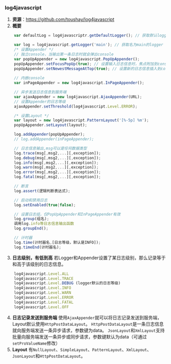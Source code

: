 ### log4javascript ###
1. **资源**：https://github.com/toushay/log4javascript
2. **概要**
```javascript
	var defaultLog = log4javascriptr.getDefaultLogger(); // 获取默认logger，使用PopUpAppender

	var log = log4javascript.getLogger('main'); // 获取名为main的logger
	/* 设置Appender */
	// 独立console，当输出第一条日志时就会弹出console
	var popUpAppender = new log4javascript.PopUpAppender();
	popUpAppender.setFocusPopUp(true); // 设置输入日志信息时，焦点附加到console
	popUpAppender.setNewestMessageAtTop(true); // 设置新的日志信息插入到console的最顶位置 
	
 	// 内嵌console 
	var inPageAppender = new log4javascript.InPageAppender();

	// 异步发送日志信息到服务端
	var ajaxAppender = new log4javascript.AjaxAppender(URL);
	// 设置Appender的日志等级
	ajaxAppender.setThreshold(log4javascript.Level.ERROR);

	/* 设置Layout */
	var layout = new log4javascript.PatternLayout('[%-5p] %m');
	popUpAppender.setLayout(layout);

	log.addAppender(popUpAppender);
	// log.addAppender(inPageAppender);

	// 日志信息输出,msg可以是任何数据类型
	log.trace(msg[,msg2,...][,exception]);
	log.debug(msg[,msg2,...][,exception]);
	log.info(msg[,msg2,...][,exception]);
	log.warn(msg[,msg2,...][,exception]);
	log.error(msg[,msg2,...][,exception]);
	log.fatal(msg[,msg2,...][,exception]);

	// 断言
	log.assert(逻辑判断表达式);

	// 启动和禁用日志
	log.setEnabled(true|false);

	// 设置日志组，仅PopUpAppender和InPageAppender有效
	log.group(组名);
	调用log.info等日志信息输出函数
	log.groupEnd();

	// 计时器
	log.time(计时器名,[日志等级，默认是INFO]);
	log.timeEnd(计时器名);
```
3. **日志级别，有低到高**
若Logger和Appender设置了某日志级别，那么记录等于和高于该级别的日志信息。
```javascript
	log4javascript.Level.ALL
	log4javascript.Level.TRACE
	log4javascript.Level.DEBUG (logger默认的日志等级)
	log4javascript.Level.INFO
	log4javascript.Level.WARN
	log4javascript.Level.ERROR
	log4javascript.Level.FATAL
	log4javascript.Level.OFF
```
4. **日志记录发送到服务端**
使用`AjaxAppender`就可以将日志记录发送到服务端，Layout默认使用`HttpPostDataLayout`。
`HttpPostDataLayout`是一条日志信息就向服务端发送一条异步请求，参数键为data。
`JsonLayout`和`XmlLayout`支持批量向服务端发送一条异步或同步请求，参数键默认为data（可通过`setProValueName`修改）
5. **Layout**
有`NullLayout`、`SimpleLayout`、`PatternLayout`、`XmlLayout`、`JsonLayout`和`HttpPostDataLayout`。